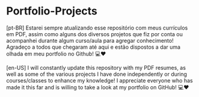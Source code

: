 # Portfolio-Projects
 [pt-BR] Estarei sempre atualizando esse repositório com meus currículos em PDF, assim como alguns dos diversos projetos que fiz por conta ou acompanhei durante algum curso/aula para agregar conhecimento!
Agradeço a todos que chegaram até aqui e estão dispostos a dar uma olhada em meu portfolio no Github! 💻❤️

[en-US] I will constantly update this repository with my PDF resumes, as well as some of the various projects I have done independently or during courses/classes to enhance my knowledge!
I appreciate everyone who has made it this far and is willing to take a look at my portfolio on GitHub! 💻❤️
